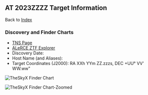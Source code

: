 ## AT 2023ZZZZ Target Information

Back to [Index](../index.html)

### Discovery and Finder Charts

* [TNS Page](https://www.wis-tns.org/object/2023ZZZZ)
* [ALeRCE ZTF Explorer](https://alerce.online/object/ZTF23AAAAAA)
* Discovery Date: 
* Host Name (and Aliases): 
* Target Coordinates (J2000): RA XXh YYm ZZ.zzzs, DEC +UU&deg; VV' WW.ww"

![TheSkyX Finder Chart](./TheSkyXFinderChart.png)

![TheSkyX Finder Chart-Zoomed](./TheSkyXFinderChart-Zoomed.png)
